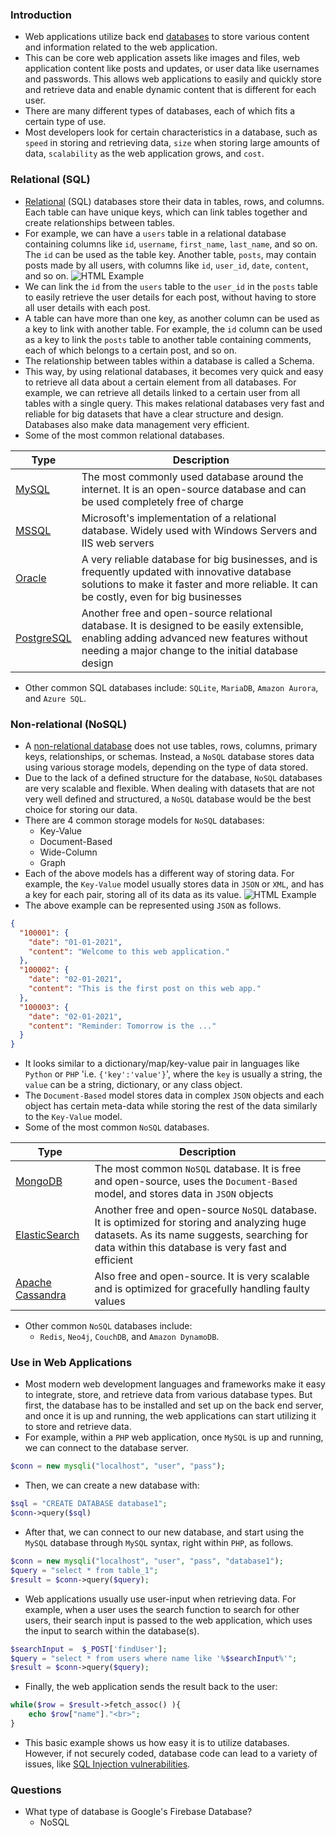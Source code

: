 ### Introduction
- Web applications utilize back end [databases](https://en.wikipedia.org/wiki/Database) to store various content and information related to the web application. 
- This can be core web application assets like images and files, web application content like posts and updates, or user data like usernames and passwords. This allows web applications to easily and quickly store and retrieve data and enable dynamic content that is different for each user.
- There are many different types of databases, each of which fits a certain type of use. 
- Most developers look for certain characteristics in a database, such as `speed` in storing and retrieving data, `size` when storing large amounts of data, `scalability` as the web application grows, and `cost`.



### Relational (SQL)
- [Relational](https://en.wikipedia.org/wiki/Relational_database) (SQL) databases store their data in tables, rows, and columns. Each table can have unique keys, which can link tables together and create relationships between tables.
- For example, we can have a `users` table in a relational database containing columns like `id`, `username`, `first_name`, `last_name`, and so on. The `id` can be used as the table key. Another table, `posts`, may contain posts made by all users, with columns like `id`, `user_id`, `date`, `content`, and so on.
![HTML Example](https://academy.hackthebox.com/storage/modules/75/web_apps_relational_db.jpg)
- We can link the `id` from the `users` table to the `user_id` in the `posts` table to easily retrieve the user details for each post, without having to store all user details with each post.
- A table can have more than one key, as another column can be used as a key to link with another table. For example, the `id` column can be used as a key to link the `posts` table to another table containing comments, each of which belongs to a certain post, and so on.
- The relationship between tables within a database is called a Schema.
- This way, by using relational databases, it becomes very quick and easy to retrieve all data about a certain element from all databases. For example, we can retrieve all details linked to a certain user from all tables with a single query. This makes relational databases very fast and reliable for big datasets that have a clear structure and design. Databases also make data management very efficient.
- Some of the most common relational databases.

| Type | Description |
| --- | --- |
| [MySQL](https://en.wikipedia.org/wiki/MySQL) | The most commonly used database around the internet. It is an open-source database and can be used completely free of charge |
| [MSSQL](https://en.wikipedia.org/wiki/Microsoft_SQL_Server) | Microsoft's implementation of a relational database. Widely used with Windows Servers and IIS web servers |
| [Oracle](https://en.wikipedia.org/wiki/Oracle_Database) | A very reliable database for big businesses, and is frequently updated with innovative database solutions to make it faster and more reliable. It can be costly, even for big businesses |
| [PostgreSQL](https://en.wikipedia.org/wiki/PostgreSQL) | Another free and open-source relational database. It is designed to be easily extensible, enabling adding advanced new features without needing a major change to the initial database design |
- Other common SQL databases include: `SQLite`, `MariaDB`, `Amazon Aurora`, and `Azure SQL`.



### Non-relational (NoSQL)
- A [non-relational database](https://en.wikipedia.org/wiki/NoSQL) does not use tables, rows, columns, primary keys, relationships, or schemas. Instead, a `NoSQL` database stores data using various storage models, depending on the type of data stored.
- Due to the lack of a defined structure for the database, `NoSQL` databases are very scalable and flexible. When dealing with datasets that are not very well defined and structured, a `NoSQL` database would be the best choice for storing our data.
- There are 4 common storage models for `NoSQL` databases:
	- Key-Value
	- Document-Based
	- Wide-Column
	- Graph
- Each of the above models has a different way of storing data. For example, the `Key-Value` model usually stores data in `JSON` or `XML`, and has a key for each pair, storing all of its data as its value.
![HTML Example](https://academy.hackthebox.com/storage/modules/75/web_apps_non-relational_db.jpg)
- The above example can be represented using `JSON` as follows.
```json
{
  "100001": {
    "date": "01-01-2021",
    "content": "Welcome to this web application."
  },
  "100002": {
    "date": "02-01-2021",
    "content": "This is the first post on this web app."
  },
  "100003": {
    "date": "02-01-2021",
    "content": "Reminder: Tomorrow is the ..."
  }
}
```
- It looks similar to a dictionary/map/key-value pair in languages like `Python` or `PHP` 'i.e. `{'key':'value'}`', where the `key` is usually a string, the `value` can be a string, dictionary, or any class object.
- The `Document-Based` model stores data in complex `JSON` objects and each object has certain meta-data while storing the rest of the data similarly to the `Key-Value` model.
- Some of the most common `NoSQL` databases.

| Type | Description |
| --- | --- |
| [MongoDB](https://en.wikipedia.org/wiki/MongoDB) | The most common `NoSQL` database. It is free and open-source, uses the `Document-Based` model, and stores data in `JSON` objects |
| [ElasticSearch](https://en.wikipedia.org/wiki/Elasticsearch) | Another free and open-source `NoSQL` database. It is optimized for storing and analyzing huge datasets. As its name suggests, searching for data within this database is very fast and efficient |
| [Apache Cassandra](https://en.wikipedia.org/wiki/Apache_Cassandra) | Also free and open-source. It is very scalable and is optimized for gracefully handling faulty values |

- Other common `NoSQL` databases include: 
	- `Redis`, `Neo4j`, `CouchDB`, and `Amazon DynamoDB`.



### Use in Web Applications
- Most modern web development languages and frameworks make it easy to integrate, store, and retrieve data from various database types. But first, the database has to be installed and set up on the back end server, and once it is up and running, the web applications can start utilizing it to store and retrieve data.
- For example, within a `PHP` web application, once `MySQL` is up and running, we can connect to the database server.
```php
$conn = new mysqli("localhost", "user", "pass");
```
- Then, we can create a new database with:
```php
$sql = "CREATE DATABASE database1";
$conn->query($sql)
```
- After that, we can connect to our new database, and start using the `MySQL` database through `MySQL` syntax, right within `PHP`, as follows.
```php
$conn = new mysqli("localhost", "user", "pass", "database1");
$query = "select * from table_1";
$result = $conn->query($query);
```
- Web applications usually use user-input when retrieving data. For example, when a user uses the search function to search for other users, their search input is passed to the web application, which uses the input to search within the database(s).
```php
$searchInput =  $_POST['findUser'];
$query = "select * from users where name like '%$searchInput%'";
$result = $conn->query($query);
```
- Finally, the web application sends the result back to the user:
```php
while($row = $result->fetch_assoc() ){
	echo $row["name"]."<br>";
}
```
- This basic example shows us how easy it is to utilize databases. However, if not securely coded, database code can lead to a variety of issues, like [SQL Injection vulnerabilities](https://owasp.org/www-community/attacks/SQL_Injection).


### Questions
- What type of database is Google's Firebase Database?
	- NoSQL